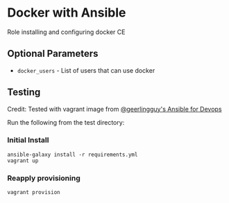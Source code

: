 # Docker with Ansible

Role installing and configuring docker CE

## Optional Parameters

 * `docker_users` - List of users that can use docker

## Testing

Credit: Tested with vagrant image from [@geerlingguy's Ansible for Devops](https://github.com/geerlingguy/ansible-for-devops)

Run the following from the test directory:

### Initial Install
```
ansible-galaxy install -r requirements.yml
vagrant up
```

### Reapply provisioning
```
vagrant provision
```

